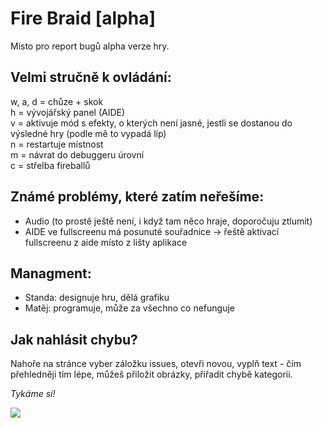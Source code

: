 # Fire Braid [alpha]
Místo pro report bugů alpha verze hry.

## Velmi stručně k ovládání:
w, a, d = chůze + skok  
h = vývojářský panel (AIDE)  
v = aktivuje mód s efekty, o kterých není jasné, jestli se dostanou do výsledné hry (podle mě to vypadá líp)  
n = restartuje místnost  
m = návrat do debuggeru úrovní  
c = střelba fireballů

## Známé problémy, které zatím neřešíme:
- Audio (to prostě ještě není, i když tam něco hraje, doporočuju ztlumit)
- AIDE ve fullscreenu má posunuté souřadnice -> řeště aktivací fullscreenu z aide místo z lišty aplikace

## Managment:
- Standa: designuje hru, dělá grafiku
- Matěj: programuje, může za všechno co nefunguje

## Jak nahlásit chybu?

Nahoře na stránce vyber záložku issues, otevři novou, vyplň text - čím přehledněji tím lépe, můžeš přiložit obrázky, přiřadit chybě kategorii. 

_Tykáme si!_ 

<img src="https://s31.postimg.cc/ke7hvlqq3/Fire_Braid_Title_Show.png">
